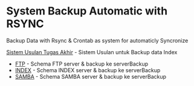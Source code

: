 # System Backup Automatic with RSYNC
Backup Data with Rsync &amp; Crontab as system for automaticly Syncronize 

[Sistem Usulan Tugas Akhir](https://github.com/moeslimdecoded/paket-backup-server/blob/master/diagram-schema-topologi.pdf) - Sistem Usulan untuk Backup data Index
- [FTP](https://github.com/moeslimdecoded/paket-backup-server/blob/master/diagram-schema-FTP.pdf) - Schema FTP server & backup ke serverBackup
- [INDEX](https://github.com/moeslimdecoded/paket-backup-server/blob/master/diagram-schema-INDEX.pdf) - Schema INDEX server & backup ke serverBackup
- [SAMBA](https://github.com/moeslimdecoded/paket-backup-server/blob/master/diagram-schema-SAMBA.pdf) - Schema SAMBA server & backup ke serverBackup

